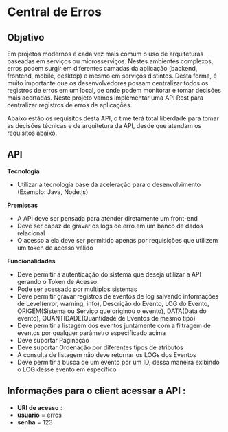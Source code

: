 # Central de Erros
## Objetivo

Em projetos modernos é cada vez mais comum o uso de arquiteturas baseadas em serviços ou microsserviços. Nestes ambientes complexos, erros podem surgir em diferentes camadas da aplicação (backend, frontend, mobile, desktop) e mesmo em serviços distintos. Desta forma, é muito importante que os desenvolvedores possam centralizar todos os registros de erros em um local, de onde podem monitorar e tomar decisões mais acertadas. Neste projeto vamos implementar uma API Rest para centralizar registros de erros de aplicações.

Abaixo estão os requisitos desta API, o time terá total liberdade para tomar as decisões técnicas e de arquitetura da API, desde que atendam os requisitos abaixo.
## API
**Tecnologia**

   - Utilizar a tecnologia base da aceleração para o desenvolvimento (Exemplo: Java, Node.js)

**Premissas**

   - A API deve ser pensada para atender diretamente um front-end
   - Deve ser capaz de gravar os logs de erro em um banco de dados relacional
   - O acesso a ela deve ser permitido apenas por requisições que utilizem um token de acesso válido

**Funcionalidades**

   - Deve permitir a autenticação do sistema que deseja utilizar a API gerando o Token de Acesso
   - Pode ser acessado por multiplos sistemas
   - Deve permitir gravar registros de eventos de log salvando informações de Level(error, warning, info), Descrição do Evento, LOG do Evento, ORIGEM(Sistema ou Serviço que originou o evento), DATA(Data do evento), QUANTIDADE(Quantidade de Eventos de mesmo tipo)
   - Deve permitir a listagem dos eventos juntamente com a filtragem de eventos por qualquer parâmetro especificado acima
   - Deve suportar Paginação
   - Deve suportar Ordenação por diferentes tipos de atributos
   - A consulta de listagem não deve retornar os LOGs dos Eventos
   - Deve permitir a busca de um evento por um ID, dessa maneira exibindo o LOG desse evento em específico

## Informações para o client acessar a API :

   - **URI de acesso** : 
   - **usuario** = erros
   - **senha** = 123
